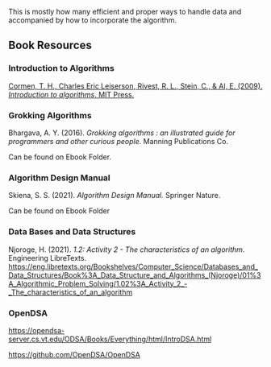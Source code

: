 This is mostly how many efficient and proper ways to handle data and accompanied by how to incorporate the algorithm. 


## Book Resources
### Introduction to Algorithms
[Cormen, T. H., Charles Eric Leiserson, Rivest, R. L., Stein, C., & Al, E. (2009). _Introduction to algorithms_. MIT Press. ](https://archive.org/details/introductiontoal0000unse_t3a6/page/234/mode/2up)

### Grokking Algorithms
Bhargava, A. Y. (2016). _Grokking algorithms : an illustrated guide for programmers and other curious people_. Manning Publications Co.

Can be found on Ebook Folder.

### Algorithm Design Manual
Skiena, S. S. (2021). _Algorithm Design Manual._ Springer Nature.

Can be found on Ebook Folder

### Data Bases and Data Structures
Njoroge, H. (2021). _1.2: Activity 2 - The characteristics of an algorithm_. Engineering LibreTexts. https://eng.libretexts.org/Bookshelves/Computer_Science/Databases_and_Data_Structures/Book%3A_Data_Structure_and_Algorithms_(Njoroge)/01%3A_Algorithmic_Problem_Solving/1.02%3A_Activity_2_-_The_characteristics_of_an_algorithm



### OpenDSA
https://opendsa-server.cs.vt.edu/ODSA/Books/Everything/html/IntroDSA.html

https://github.com/OpenDSA/OpenDSA
